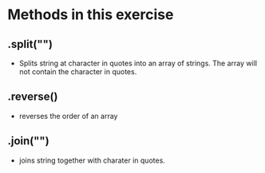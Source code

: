 # Methods in this exercise

## .split("")
- Splits string at character in quotes into an array of strings. The array will not contain the character in quotes.
## .reverse()
- reverses the order of an array
## .join("")
- joins string together with charater in quotes. 